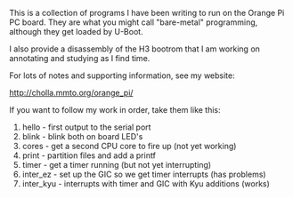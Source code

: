 This is a collection of programs I have been writing to run on
the Orange Pi PC board.  They are what you might call "bare-metal"
programming, although they get loaded by U-Boot.

I also provide a disassembly of the H3 bootrom that I am working
on annotating and studying as I find time.

For lots of notes and supporting information, see my website:

http://cholla.mmto.org/orange_pi/

If you want to follow my work in order, take them like this:

1. hello - first output to the serial port
2. blink - blink both on board LED's
3. cores - get a second CPU core to fire up (not yet working)
4. print - partition files and add a printf
5. timer - get a timer running (but not yet interrupting)
6. inter_ez - set up the GIC so we get timer interrupts (has problems)
7. inter_kyu - interrupts with timer and GIC with Kyu additions (works)

